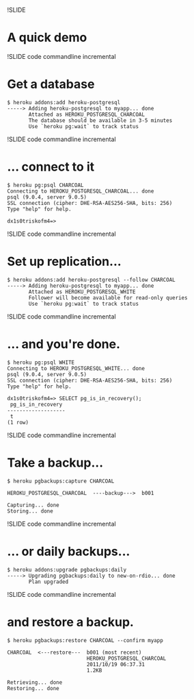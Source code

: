 !SLIDE 
# A quick demo

!SLIDE code commandline incremental
# Get a database

    $ heroku addons:add heroku-postgresql
    -----> Adding heroku-postgresql to myapp... done
           Attached as HEROKU_POSTGRESQL_CHARCOAL
           The database should be available in 3-5 minutes
           Use `heroku pg:wait` to track status

!SLIDE code commandline incremental
# ... connect to it

    $ heroku pg:psql CHARCOAL
    Connecting to HEROKU_POSTGRESQL_CHARCOAL... done
    psql (9.0.4, server 9.0.5)
    SSL connection (cipher: DHE-RSA-AES256-SHA, bits: 256)
    Type "help" for help.

    dx1s0triskofm4=>

!SLIDE code commandline incremental
# Set up replication...

    $ heroku addons:add heroku-postgresql --follow CHARCOAL
    -----> Adding heroku-postgresql to myapp... done
           Attached as HEROKU_POSTGRESQL_WHITE
           Follower will become available for read-only queries
           Use `heroku pg:wait` to track status

!SLIDE code commandline incremental

# ... and you're done.
    $ heroku pg:psql WHITE
    Connecting to HEROKU_POSTGRESQL_WHITE... done
    psql (9.0.4, server 9.0.5)
    SSL connection (cipher: DHE-RSA-AES256-SHA, bits: 256)
    Type "help" for help.

    dx1s0triskofm4=> SELECT pg_is_in_recovery();
     pg_is_in_recovery 
    -------------------
     t
    (1 row)

!SLIDE code commandline incremental

# Take a backup...

    $ heroku pgbackups:capture CHARCOAL

    HEROKU_POSTGRESQL_CHARCOAL  ----backup--->  b001

    Capturing... done
    Storing... done

!SLIDE code commandline incremental

# ... or daily backups...

    $ heroku addons:upgrade pgbackups:daily
    -----> Upgrading pgbackups:daily to new-on-rdio... done
           Plan upgraded

!SLIDE code commandline incremental

# and restore a backup.

    $ heroku pgbackups:restore CHARCOAL --confirm myapp

    CHARCOAL  <---restore---  b001 (most recent)
                              HEROKU_POSTGRESQL_CHARCOAL
                              2011/10/19 06:37.31
                              1.2KB

    Retrieving... done
    Restoring... done

